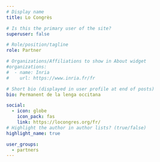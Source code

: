 ```yaml
---
# Display name
title: Lo Congrès

# Is this the primary user of the site?
superuser: false

# Role/position/tagline
role: Partner

# Organizations/Affiliations to show in About widget
#organizations:
#  - name: Inria
#    url: https://www.inria.fr/fr

# Short bio (displayed in user profile at end of posts)
bio: Permanent de la lenga occitana

social:
  - icon: globe
    icon_pack: fas
    link: https://locongres.org/fr/
# Highlight the author in author lists? (true/false)
highlight_name: true

user_groups:
  - partners
---
```

